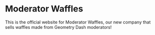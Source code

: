 # Moderator Waffles

This is the official website for Moderator Waffles, our new company that sells waffles made from Geometry Dash moderators!
